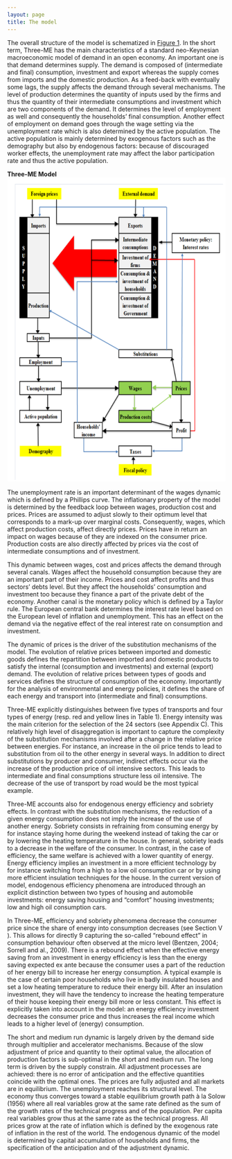 ```yaml
---
layout: page
title: The model
---
```



<p>
The overall structure of the model is schematized in <a href="#Figure">Figure 1</a>. In the short term, Three-ME has the main characteristics of a standard neo-Keynesian macroeconomic model of 
demand in an open economy. An important one is that demand determines supply. The 
demand is composed of (intermediate and final) consumption, investment and export whereas 
the supply comes from imports and the domestic production. As a feed-back with eventually 
some lags, the supply affects the demand through several mechanisms. The level of 
production determines the quantity of inputs used by the firms and thus the quantity of their 
intermediate consumptions and investment which are two components of the demand. It 
determines the level of employment as well and consequently the households’ final 
consumption. Another effect of employment on demand goes through the wage setting via the 
unemployment rate which is also determined by the active population. The active population 
is mainly determined by exogenous factors such as the demography but also by endogenous 
factors: because of discouraged worker effects, the unemployment rate may affect the labor 
participation rate and thus the active population.</p>

**<a name="Figure">Three-ME Model</a>**
<img src="/images/threeme.jpg" alt="Three-ME" width="650" height="700">


<p>The unemployment rate is an important determinant of the wages dynamic which is 
defined by a Phillips curve. The inflationary property of the model is determined by the 
feedback loop between wages, production cost and prices. Prices are assumed to adjust slowly 
to their optimum level that corresponds to a mark-up over marginal costs. Consequently, 
wages, which affect production costs, affect directly prices. Prices have in return an impact on 
wages because of they are indexed on the consumer price. Production costs are also directly 
affected by prices via the cost of intermediate consumptions and of investment.</p>

<p>This dynamic between wages, cost and prices affects the demand through several 
canals. Wages affect the household consumption because they are an important part of their 
income. Prices and cost affect profits and thus sectors’ debts level. But they affect the 
households’ consumption and investment too because they finance a part of the private debt 
of the economy. Another canal is the monetary policy which is defined by a Taylor rule. The 
European central bank determines the interest rate level based on the European level of 
inflation and unemployment. This has an effect on the demand via the negative effect of the 
real interest rate on consumption and investment. </p>

<p>The dynamic of prices is the driver of the substitution mechanisms of the model. The 
evolution of relative prices between imported and domestic goods defines the repartition 
between imported and domestic products to satisfy the internal (consumption and 
investments) and external (export) demand. The evolution of relative prices between types of 
goods and services defines the structure of consumption of the economy. Importantly for the 
analysis of environmental and energy policies, it defines the share of each energy and 
transport into (intermediate and final) consumptions. </p>

<p>Three-ME explicitly distinguishes between five types of transports and four types of 
energy (resp. red and yellow lines in Table 1). Energy intensity was the main criterion for the 
selection of the 24 sectors (see Appendix C). This relatively high level of disaggregation is 
important to capture the complexity of the substitution mechanisms involved after a change in 
the relative price between energies. For instance, an increase in the oil price tends to lead to 
substitution from oil to the other energy in several ways. In addition to direct substitutions by 
producer and consumer, indirect effects occur via the increase of the production price of oil 
intensive sectors. This leads to intermediate and final consumptions structure less oil 
intensive. The decrease of the use of transport by road would be the most typical example.</p>

<p>Three-ME accounts also for endogenous energy efficiency and sobriety effects. In 
contrast with the substitution mechanisms, the reduction of a given energy consumption does 
not imply the increase of the use of another energy. Sobriety consists in refraining from 
consuming energy by for instance staying home during the weekend instead of taking the car 
or by lowering the heating temperature in the house. In general, sobriety leads to a decrease in 
the welfare of the consumer. In contrast, in the case of efficiency, the same welfare is 
achieved with a lower quantity of energy. Energy efficiency implies an investment in a more 
efficient technology by for instance switching from a high to a low oil consumption car or by 
using more efficient insulation techniques for the house. In the current version of model, endogenous efficiency phenomena are introduced through an explicit distinction between two 
types of housing and automobile investments: energy saving housing and “comfort” housing 
investments; low and high oil consumption cars.</p>

<p>In Three-ME, efficiency and sobriety phenomena decrease the consumer price since the 
share of energy into consumption decreases (see Section V ). This allows for directly 9
capturing the so-called “rebound effect” in consumption behaviour often observed at the 
micro level (Bentzen, 2004; Sorrell and al., 2009). There is a rebound effect when the 
effective energy saving from an investment in energy efficiency is less than the energy saving 
expected ex ante because the consumer uses a part of the reduction of her energy bill to 
increase her energy consumption. A typical example is the case of certain poor households 
who live in badly insulated houses and set a low heating temperature to reduce their energy 
bill. After an insulation investment, they will have the tendency to increase the heating 
temperature of their house keeping their energy bill more or less constant. This effect is 
explicitly taken into account in the model: an energy efficiency investment decreases the 
consumer price and thus increases the real income which leads to a higher level of (energy) 
consumption. </p>

<p>The short and medium run dynamic is largely driven by the demand side through multiplier 
and accelerator mechanisms. Because of the slow adjustment of price and quantity to their 
optimal value, the allocation of production factors is sub-optimal in the short and medium run. 
The long term is driven by the supply constrain. All adjustment processes are achieved: there 
is no error of anticipation and the effective quantities coincide with the optimal ones. The 
prices are fully adjusted and all markets are in equilibrium. The unemployment reaches its 
structural level. The economy thus converges toward a stable equilibrium growth path à la 
Solow (1956) where all real variables grow at the same rate defined as the sum of the growth 
rates of the technical progress and of the population. Per capita real variables grow thus at the 
same rate as the technical progress. All prices grow at the rate of inflation which is defined by 
the exogenous rate of inflation in the rest of the world. The endogenous dynamic of the model 
is determined by capital accumulation of households and firms, the specification of the 
anticipation and of the adjustment dynamic.</p>
